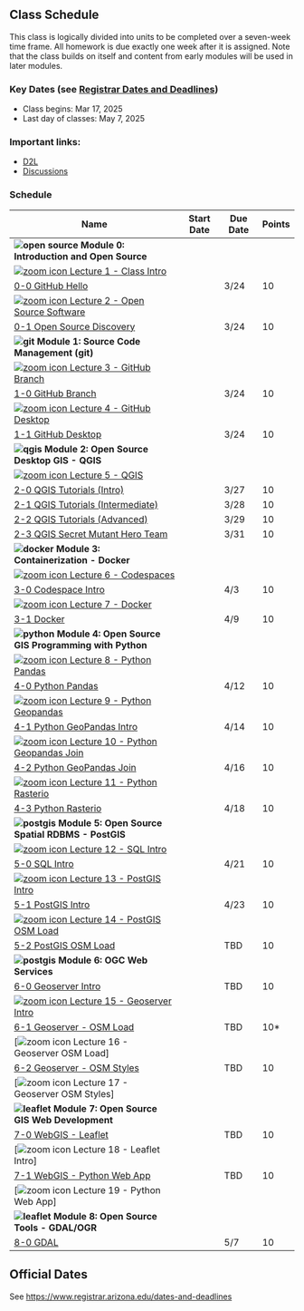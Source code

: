 
## Class Schedule

This class is logically divided into units to be completed over a seven-week time frame. All homework is due exactly one week after it is assigned. Note that the class builds on itself and content from early modules will be used in later modules.

### Key Dates (see [Registrar Dates and Deadlines](https://registrar.arizona.edu/dates-and-deadlines))
- Class begins: Mar 17, 2025
- Last day of classes:  May 7, 2025

### Important links:
- [D2L](https://d2l.arizona.edu/d2l/home/1526090)
- [Discussions](https://github.com/ua-gist604b-s25/syllabus/discussions)

### Schedule

|  **Name** | **Start Date** | **Due Date** | **Points** |
| --- | --- | --- | ---  |
|  **![open source](./media/open-source-32.png) Module 0: Introduction and Open Source** |  |  |  |
| [![zoom icon](media/play-icon.png) Lecture 1 - Class Intro](https://arizona.hosted.panopto.com/Panopto/Pages/Viewer.aspx?id=1a36dccb-853e-4f20-85d4-b2a20032901a) | | | |
|  [0-0 GitHub Hello](https://classroom.github.com/a/kmiKqURq) | | 3/24 | 10 |
| [![zoom icon](media/play-icon.png) Lecture 2 - Open Source Software](https://arizona.hosted.panopto.com/Panopto/Pages/Viewer.aspx?id=886287b1-84e9-415a-8901-b2a300321ae2) | | | |
|  [0-1 Open Source Discovery](https://classroom.github.com/a/JZAqv92C) | | 3/24 | 10 |
|  **![git](./media/git-32.png) Module 1: Source Code Management (git)** |  |  |  |
| [![zoom icon](media/play-icon.png) Lecture 3 - GitHub Branch](https://arizona.hosted.panopto.com/Panopto/Pages/Viewer.aspx?id=5e1194aa-b8ec-4b7f-97f2-b2a300379863) | | | |
|  [1-0 GitHub Branch](https://classroom.github.com/a/MGbpWqKO) | | 3/24 | 10 |
| [![zoom icon](media/play-icon.png) Lecture 4 - GitHub Desktop](https://arizona.hosted.panopto.com/Panopto/Pages/Viewer.aspx?id=19aa643d-bd03-4ff5-850b-b2a300436af1) | | | |
|  [1-1 GitHub Desktop](https://classroom.github.com/a/0AUdcNYz) | | 3/24 | 10 |
|  **![qgis](./media/qgis-32.png) Module 2: Open Source Desktop GIS - QGIS** |  |  |  | 
| [![zoom icon](media/play-icon.png) Lecture 5 - QGIS](https://arizona.hosted.panopto.com/Panopto/Pages/Viewer.aspx?id=c6a93baf-a6c6-4aeb-bdf1-b2aa0056babc) | | | |
|  [2-0 QGIS Tutorials (Intro)](https://classroom.github.com/a/W9SRSb3L) |  | 3/27 | 10 |
|  [2-1 QGIS Tutorials (Intermediate)](https://classroom.github.com/a/ybSLxUpx) |  | 3/28 | 10 |
|  [2-2 QGIS Tutorials (Advanced)](https://classroom.github.com/a/5ILYZ_41) |  | 3/29 | 10 |
|  [2-3 QGIS Secret Mutant Hero Team](https://classroom.github.com/a/l-WBhwxI) |  | 3/31 | 10 |
|  **![docker](./media/docker-32.png) Module 3: Containerization - Docker** |  |  |  |
| [![zoom icon](media/play-icon.png) Lecture 6 - Codespaces](https://arizona.hosted.panopto.com/Panopto/Pages/Viewer.aspx?id=a92182d8-f79e-41bd-9cad-b2b2003f34b9) | | | |
|  [3-0 Codespace Intro](https://classroom.github.com/a/CyBZ2EQ_) | | 4/3 | 10 |
| [![zoom icon](media/play-icon.png) Lecture 7 - Docker](https://arizona.hosted.panopto.com/Panopto/Pages/Viewer.aspx?id=4617288a-095b-4f84-bd0b-b2b7004ac9ba) | | | |
|  [3-1 Docker](https://classroom.github.com/a/MypNBZla) | | 4/9 | 10 |
|  **![python](./media/python-32.png) Module 4: Open Source GIS Programming with Python** |  |  |  |
| [![zoom icon](media/play-icon.png) Lecture 8 - Python Pandas](https://arizona.hosted.panopto.com/Panopto/Pages/Viewer.aspx?id=8ea2b8d8-8f4d-47a1-9a2b-b2b701177264) | | | |
|  [4-0 Python Pandas](https://classroom.github.com/a/y6cEJTyO) |  | 4/12 | 10 |
| [![zoom icon](media/play-icon.png) Lecture 9 - Python Geopandas](https://arizona.hosted.panopto.com/Panopto/Pages/Viewer.aspx?id=593d7d13-c2bb-4655-b3d9-b2b701275454) | | | |
|  [4-1 Python GeoPandas Intro](https://classroom.github.com/a/9FKe5wBv) |  | 4/14 | 10 |
| [![zoom icon](media/play-icon.png) Lecture 10 - Python Geopandas Join](https://arizona.hosted.panopto.com/Panopto/Pages/Viewer.aspx?id=2e35b7fa-63aa-4ffd-98ae-b2b70138b399) | | | |
|  [4-2 Python GeoPandas Join](https://classroom.github.com/a/9d9NCyse) |  | 4/16 | 10 |
| [![zoom icon](media/play-icon.png) Lecture 11 - Python Rasterio](https://arizona.hosted.panopto.com/Panopto/Pages/Viewer.aspx?id=aa3343d2-35a3-417c-9411-b2b7015f6217) | | | |
|  [4-3 Python Rasterio](https://classroom.github.com/a/l56RUCrv)|  | 4/18 | 10 |
|  **![postgis](./media/postgis-32.png) Module 5: Open Source Spatial RDBMS - PostGIS** |  |  |  |
| [![zoom icon](media/play-icon.png) Lecture 12 - SQL Intro](https://arizona.hosted.panopto.com/Panopto/Pages/Viewer.aspx?id=79fd9cd8-bd68-4b7f-bdc7-b2b7016cb6d0) | | | |
|  [5-0 SQL Intro](https://classroom.github.com/a/0r3S6nlR) |  | 4/21 | 10 |
| [![zoom icon](media/play-icon.png) Lecture 13 - PostGIS Intro](https://arizona.hosted.panopto.com/Panopto/Pages/Viewer.aspx?id=0e39ba33-7ee3-4d80-bc15-b2b7017ea1df) | | | |
|  [5-1 PostGIS Intro](https://classroom.github.com/a/tpsyYOob) |  | 4/23 | 10 |
| [![zoom icon](media/play-icon.png) Lecture 14 - PostGIS OSM Load](https://arizona.hosted.panopto.com/Panopto/Pages/Viewer.aspx?id=65b09f65-da32-4513-a263-b2cc01878bde) | | | |
|  [5-2 PostGIS OSM Load](https://classroom.github.com/a/LyEm95zw) | | TBD | 10 |
|  **![postgis](./media/ogc-32.png) Module 6: OGC Web Services** |  |  |  |
|  [6-0 Geoserver Intro](https://classroom.github.com/a/VPY7JXIj) |  | TBD | 10 |
| [![zoom icon](media/play-icon.png) Lecture 15 - Geoserver Intro](https://arizona.hosted.panopto.com/Panopto/Pages/Viewer.aspx?id=0825bffb-6ed5-4cff-b52a-b2cc0182cc35) | | | |
|  [6-1 Geoserver - OSM Load](https://classroom.github.com/a/3AKvHt3H) | | TBD | 10* |
| [![zoom icon](media/play-icon.png) Lecture 16 - Geoserver OSM Load] | | | |
|  [6-2 Geoserver - OSM Styles](https://classroom.github.com/a/-9KIZm9a) | | TBD | 10 |
| [![zoom icon](media/play-icon.png) Lecture 17 - Geoserver OSM Styles] | | | |
|  **![leaflet](./media/leaflet-32.png) Module 7: Open Source GIS Web Development** |  |  |  |
|  [7-0 WebGIS - Leaflet](https://classroom.github.com/a/uuJdOnl-) |  | TBD | 10 |
| [![zoom icon](media/play-icon.png) Lecture 18 - Leaflet Intro] | | | |
|  [7-1 WebGIS - Python Web App](https://classroom.github.com/a/1O3Y5M1P) | | TBD | 10 |
| [![zoom icon](media/play-icon.png) Lecture 19 - Python Web App] | | | |
|  **![leaflet](./media/gdal-32.png) Module 8: Open Source Tools - GDAL/OGR** |  |  |  |
|  [8-0 GDAL](https://classroom.github.com/a/m7qQLwRX) |  | 5/7 | 10 |

## Official Dates
See https://www.registrar.arizona.edu/dates-and-deadlines

